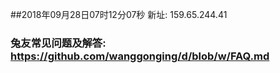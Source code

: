##2018年09月28日07时12分07秒 新址: 159.65.244.41
### 兔友常见问题及解答: https://github.com/wanggonging/d/blob/w/FAQ.md
